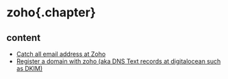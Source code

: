 
# zoho{.chapter}

## content

- [Catch all email address at Zoho](catch_all.md)
- [Register a domain with zoho (aka DNS Text records at digitalocean such as DKIM)](domain.md)
